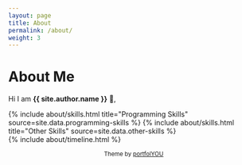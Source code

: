 ```yaml
---
layout: page
title: About
permalink: /about/
weight: 3
---
```


# **About Me**

Hi I am **{{ site.author.name }}** :wave:,<br>


<div class="row">
{% include about/skills.html title="Programming Skills" source=site.data.programming-skills %}
{% include about/skills.html title="Other Skills" source=site.data.other-skills %}
</div>

<div class="row">
{% include about/timeline.html %}
</div>

<p align="center">
<small class="text-muted mb-2">
  Theme by <a href="https://github.com/YoussefRaafatNasry/portfolYOU">portfolYOU</a>
</small>
